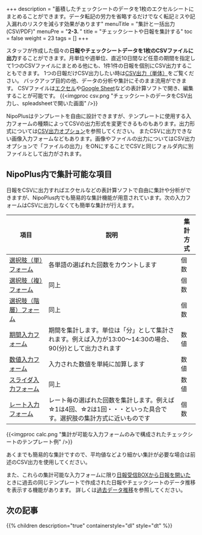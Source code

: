 +++
description = "蓄積したチェックシートのデータを1枚のエクセルシートにまとめることができます。データ転記の労力を省略するだけでなく転記ミスや記入漏れのリスクを減らす効果があります"
menuTitle = "集計と一括出力(CSV/PDF)"
menuPre = "<b>2-3. </b>"
title = "チェックシートや日報を集計する"
toc = false
weight = 23
tags = []
+++


スタッフが作成した個々の**日報やチェックシートデータを1枚のCSVファイルに出力**することができます。月単位や週単位、直近10日間など任意の期間を指定して1つのCSVファイルにまとめる他にも、1件1件の日報を個別にCSV出力することもできます。
1つの日報だけCSV出力したい時は[CSV出力（単体）](/report/read/csv/)をご覧ください。
バックアップ目的の他、データの分析や集計にそのまま流用ができます。
CSVファイルは[エクセル](https://www.microsoft.com/ja-jp/microsoft-365/excel)や[Google Sheet](https://www.google.com/intl/ja_jp/sheets/about/)などの表計算ソフトで開き、編集することが可能です。
{{<imgproc csv.png "チェックシートのデータをCSV出力し、spleadsheetで開いた画面" />}}

NipoPlusはテンプレートを自由に設計できますが、テンプレートに使用する入力フォームの種類によってCSVの出力形式を変更できるものもあります。出力形式については[CSV出力オプション](/report/totalling/csvoption/)を参照してください。
またCSVに出力できない画像入力フォームなどもあります。画像やファイルの出力についてはCSV出力オプションで「ファイルの出力」をONにすることでCSVと同じフォルダ内に別ファイルとして出力がされます。

## NipoPlus内で集計可能な項目

日報をCSVに出力すればエクセルなどの表計算ソフトで自由に集計や分析ができますが、NipoPlus内でも簡易的な集計機能が用意されています。次の入力フォームはCSVに出力しなくても簡単な集計が行えます。

|項目|説明|集計方式|
|---|---|---|
|[選択肢（単）フォーム](/org/groupsetting/template/select/)|各単語の選ばれた回数をカウントします|個数|
|[選択肢（複）フォーム](/org/groupsetting/template/select2/)|同上|個数|
|[選択肢（階層）フォーム](/org/groupsetting/template/selectcalc/)|同上|個数|
|[期間入力フォーム](/org/groupsetting/template/datetimes/)|期間を集計します。単位は「分」として集計されます。例えば入力が13:00〜14:30の場合、90(分)として出力されます|数値|
|[数値入力フォーム](/org/groupsetting/template/math/)|入力された数値を単純に加算します|数値|
|[スライダ入力フォーム](/org/groupsetting/template/step/)|同上|数値|
|[レート入力フォーム](/org/groupsetting/template/rate/)|レート毎の選ばれた回数を集計します。例えば☆1は4回、☆2は1回・・・といった具合です。選択肢の集計方式に近いものです|個数|

{{<imgproc calc.png "集計が可能な入力フォームのみで構成されたチェックシートのテンプレート例" />}}

あくまでも簡易的な集計ですので、平均値などより細かい集計が必要な場合は前述のCSV出力を使用してください。

また、これらの集計可能な入力フォームに限り[日報受信BOXから日報を開いた](/report/read/)ときに過去の同じテンプレートで作成された日報やチェックシートのデータ推移を表示する機能があります。
詳しくは[過去データ推移](/report/read/analytics/)を参照してください。


## 次の記事

{{% children description="true" containerstyle="dl" style="dt" %}}
